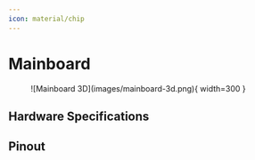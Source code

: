 ```yaml
---
icon: material/chip
---
```


# Mainboard

<figure markdown="span">
    ![Mainboard 3D](images/mainboard-3d.png){ width=300 }
</figure>

## Hardware Specifications

## Pinout
